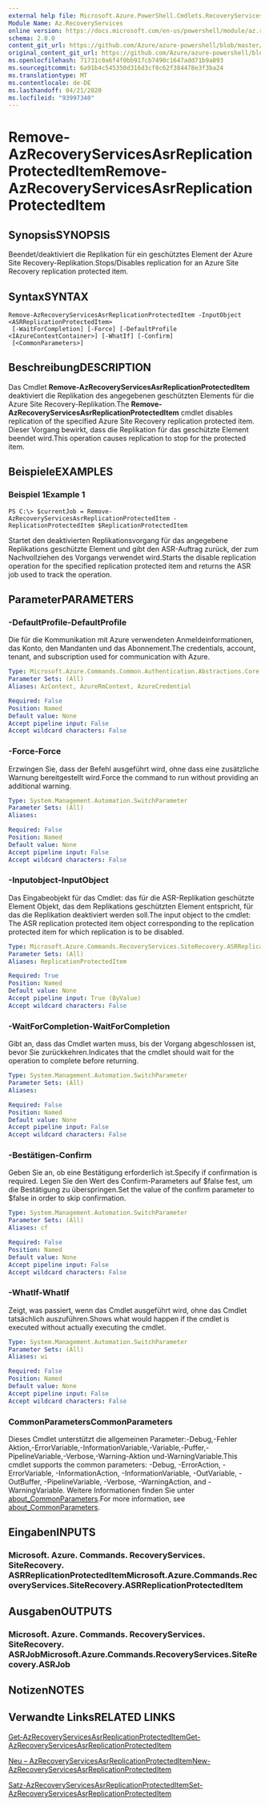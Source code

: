 ```yaml
---
external help file: Microsoft.Azure.PowerShell.Cmdlets.RecoveryServices.SiteRecovery.dll-Help.xml
Module Name: Az.RecoveryServices
online version: https://docs.microsoft.com/en-us/powershell/module/az.recoveryservices/remove-azrecoveryservicesasrreplicationprotecteditem
schema: 2.0.0
content_git_url: https://github.com/Azure/azure-powershell/blob/master/src/RecoveryServices/RecoveryServices/help/Remove-AzRecoveryServicesAsrReplicationProtectedItem.md
original_content_git_url: https://github.com/Azure/azure-powershell/blob/master/src/RecoveryServices/RecoveryServices/help/Remove-AzRecoveryServicesAsrReplicationProtectedItem.md
ms.openlocfilehash: 71731c0a6f4f0bb917cb7490c1647add71b9a893
ms.sourcegitcommit: 6a91b4c545350d316d3cf8c62f384478e3f3ba24
ms.translationtype: MT
ms.contentlocale: de-DE
ms.lasthandoff: 04/21/2020
ms.locfileid: "93997340"
---
```

# <span data-ttu-id="acd0b-101">Remove-AzRecoveryServicesAsrReplicationProtectedItem</span><span class="sxs-lookup"><span data-stu-id="acd0b-101">Remove-AzRecoveryServicesAsrReplicationProtectedItem</span></span>

## <span data-ttu-id="acd0b-102">Synopsis</span><span class="sxs-lookup"><span data-stu-id="acd0b-102">SYNOPSIS</span></span>
<span data-ttu-id="acd0b-103">Beendet/deaktiviert die Replikation für ein geschütztes Element der Azure Site Recovery-Replikation.</span><span class="sxs-lookup"><span data-stu-id="acd0b-103">Stops/Disables replication for an Azure Site Recovery replication protected item.</span></span>

## <span data-ttu-id="acd0b-104">Syntax</span><span class="sxs-lookup"><span data-stu-id="acd0b-104">SYNTAX</span></span>

```
Remove-AzRecoveryServicesAsrReplicationProtectedItem -InputObject <ASRReplicationProtectedItem>
 [-WaitForCompletion] [-Force] [-DefaultProfile <IAzureContextContainer>] [-WhatIf] [-Confirm]
 [<CommonParameters>]
```

## <span data-ttu-id="acd0b-105">Beschreibung</span><span class="sxs-lookup"><span data-stu-id="acd0b-105">DESCRIPTION</span></span>
<span data-ttu-id="acd0b-106">Das Cmdlet **Remove-AzRecoveryServicesAsrReplicationProtectedItem** deaktiviert die Replikation des angegebenen geschützten Elements für die Azure Site Recovery-Replikation.</span><span class="sxs-lookup"><span data-stu-id="acd0b-106">The **Remove-AzRecoveryServicesAsrReplicationProtectedItem** cmdlet disables replication of the specified Azure Site Recovery replication protected item.</span></span>
<span data-ttu-id="acd0b-107">Dieser Vorgang bewirkt, dass die Replikation für das geschützte Element beendet wird.</span><span class="sxs-lookup"><span data-stu-id="acd0b-107">This operation causes replication to stop for the protected item.</span></span>

## <span data-ttu-id="acd0b-108">Beispiele</span><span class="sxs-lookup"><span data-stu-id="acd0b-108">EXAMPLES</span></span>

### <span data-ttu-id="acd0b-109">Beispiel 1</span><span class="sxs-lookup"><span data-stu-id="acd0b-109">Example 1</span></span>
```
PS C:\> $currentJob = Remove-AzRecoveryServicesAsrReplicationProtectedItem -ReplicationProtectedItem $ReplicationProtectedItem
```

<span data-ttu-id="acd0b-110">Startet den deaktivierten Replikationsvorgang für das angegebene Replikations geschützte Element und gibt den ASR-Auftrag zurück, der zum Nachvollziehen des Vorgangs verwendet wird.</span><span class="sxs-lookup"><span data-stu-id="acd0b-110">Starts the disable replication operation for the specified replication protected item and returns the ASR job used to track the operation.</span></span>

## <span data-ttu-id="acd0b-111">Parameter</span><span class="sxs-lookup"><span data-stu-id="acd0b-111">PARAMETERS</span></span>

### <span data-ttu-id="acd0b-112">-DefaultProfile</span><span class="sxs-lookup"><span data-stu-id="acd0b-112">-DefaultProfile</span></span>
<span data-ttu-id="acd0b-113">Die für die Kommunikation mit Azure verwendeten Anmeldeinformationen, das Konto, den Mandanten und das Abonnement.</span><span class="sxs-lookup"><span data-stu-id="acd0b-113">The credentials, account, tenant, and subscription used for communication with Azure.</span></span>


```yaml
Type: Microsoft.Azure.Commands.Common.Authentication.Abstractions.Core.IAzureContextContainer
Parameter Sets: (All)
Aliases: AzContext, AzureRmContext, AzureCredential

Required: False
Position: Named
Default value: None
Accept pipeline input: False
Accept wildcard characters: False
```

### <span data-ttu-id="acd0b-114">-Force</span><span class="sxs-lookup"><span data-stu-id="acd0b-114">-Force</span></span>
<span data-ttu-id="acd0b-115">Erzwingen Sie, dass der Befehl ausgeführt wird, ohne dass eine zusätzliche Warnung bereitgestellt wird.</span><span class="sxs-lookup"><span data-stu-id="acd0b-115">Force the command to run without providing an additional warning.</span></span>

```yaml
Type: System.Management.Automation.SwitchParameter
Parameter Sets: (All)
Aliases:

Required: False
Position: Named
Default value: None
Accept pipeline input: False
Accept wildcard characters: False
```

### <span data-ttu-id="acd0b-116">-Inputobject</span><span class="sxs-lookup"><span data-stu-id="acd0b-116">-InputObject</span></span>
<span data-ttu-id="acd0b-117">Das Eingabeobjekt für das Cmdlet: das für die ASR-Replikation geschützte Element Objekt, das dem Replikations geschützten Element entspricht, für das die Replikation deaktiviert werden soll.</span><span class="sxs-lookup"><span data-stu-id="acd0b-117">The input object to the cmdlet: The ASR replication protected item object corresponding to the replication protected item for which replication is to be disabled.</span></span>

```yaml
Type: Microsoft.Azure.Commands.RecoveryServices.SiteRecovery.ASRReplicationProtectedItem
Parameter Sets: (All)
Aliases: ReplicationProtectedItem

Required: True
Position: Named
Default value: None
Accept pipeline input: True (ByValue)
Accept wildcard characters: False
```

### <span data-ttu-id="acd0b-118">-WaitForCompletion</span><span class="sxs-lookup"><span data-stu-id="acd0b-118">-WaitForCompletion</span></span>
<span data-ttu-id="acd0b-119">Gibt an, dass das Cmdlet warten muss, bis der Vorgang abgeschlossen ist, bevor Sie zurückkehren.</span><span class="sxs-lookup"><span data-stu-id="acd0b-119">Indicates that the cmdlet should wait for the operation to complete before returning.</span></span>

```yaml
Type: System.Management.Automation.SwitchParameter
Parameter Sets: (All)
Aliases:

Required: False
Position: Named
Default value: None
Accept pipeline input: False
Accept wildcard characters: False
```

### <span data-ttu-id="acd0b-120">-Bestätigen</span><span class="sxs-lookup"><span data-stu-id="acd0b-120">-Confirm</span></span>
<span data-ttu-id="acd0b-121">Geben Sie an, ob eine Bestätigung erforderlich ist.</span><span class="sxs-lookup"><span data-stu-id="acd0b-121">Specify if confirmation is required.</span></span> <span data-ttu-id="acd0b-122">Legen Sie den Wert des Confirm-Parameters auf $false fest, um die Bestätigung zu überspringen.</span><span class="sxs-lookup"><span data-stu-id="acd0b-122">Set the value of the confirm parameter to $false in order to skip confirmation.</span></span>

```yaml
Type: System.Management.Automation.SwitchParameter
Parameter Sets: (All)
Aliases: cf

Required: False
Position: Named
Default value: None
Accept pipeline input: False
Accept wildcard characters: False
```

### <span data-ttu-id="acd0b-123">-WhatIf</span><span class="sxs-lookup"><span data-stu-id="acd0b-123">-WhatIf</span></span>
<span data-ttu-id="acd0b-124">Zeigt, was passiert, wenn das Cmdlet ausgeführt wird, ohne das Cmdlet tatsächlich auszuführen.</span><span class="sxs-lookup"><span data-stu-id="acd0b-124">Shows what would happen if the cmdlet is executed without actually executing the cmdlet.</span></span>

```yaml
Type: System.Management.Automation.SwitchParameter
Parameter Sets: (All)
Aliases: wi

Required: False
Position: Named
Default value: None
Accept pipeline input: False
Accept wildcard characters: False
```

### <span data-ttu-id="acd0b-125">CommonParameters</span><span class="sxs-lookup"><span data-stu-id="acd0b-125">CommonParameters</span></span>
<span data-ttu-id="acd0b-126">Dieses Cmdlet unterstützt die allgemeinen Parameter:-Debug,-Fehler Aktion,-ErrorVariable,-InformationVariable,-Variable,-Puffer,-PipelineVariable,-Verbose,-Warning-Aktion und-WarningVariable.</span><span class="sxs-lookup"><span data-stu-id="acd0b-126">This cmdlet supports the common parameters: -Debug, -ErrorAction, -ErrorVariable, -InformationAction, -InformationVariable, -OutVariable, -OutBuffer, -PipelineVariable, -Verbose, -WarningAction, and -WarningVariable.</span></span> <span data-ttu-id="acd0b-127">Weitere Informationen finden Sie unter [about_CommonParameters](http://go.microsoft.com/fwlink/?LinkID=113216).</span><span class="sxs-lookup"><span data-stu-id="acd0b-127">For more information, see [about_CommonParameters](http://go.microsoft.com/fwlink/?LinkID=113216).</span></span>

## <span data-ttu-id="acd0b-128">Eingaben</span><span class="sxs-lookup"><span data-stu-id="acd0b-128">INPUTS</span></span>

### <span data-ttu-id="acd0b-129">Microsoft. Azure. Commands. RecoveryServices. SiteRecovery. ASRReplicationProtectedItem</span><span class="sxs-lookup"><span data-stu-id="acd0b-129">Microsoft.Azure.Commands.RecoveryServices.SiteRecovery.ASRReplicationProtectedItem</span></span>

## <span data-ttu-id="acd0b-130">Ausgaben</span><span class="sxs-lookup"><span data-stu-id="acd0b-130">OUTPUTS</span></span>

### <span data-ttu-id="acd0b-131">Microsoft. Azure. Commands. RecoveryServices. SiteRecovery. ASRJob</span><span class="sxs-lookup"><span data-stu-id="acd0b-131">Microsoft.Azure.Commands.RecoveryServices.SiteRecovery.ASRJob</span></span>

## <span data-ttu-id="acd0b-132">Notizen</span><span class="sxs-lookup"><span data-stu-id="acd0b-132">NOTES</span></span>

## <span data-ttu-id="acd0b-133">Verwandte Links</span><span class="sxs-lookup"><span data-stu-id="acd0b-133">RELATED LINKS</span></span>

[<span data-ttu-id="acd0b-134">Get-AzRecoveryServicesAsrReplicationProtectedItem</span><span class="sxs-lookup"><span data-stu-id="acd0b-134">Get-AzRecoveryServicesAsrReplicationProtectedItem</span></span>](./Get-AzRecoveryServicesAsrReplicationProtectedItem.md)

[<span data-ttu-id="acd0b-135">Neu – AzRecoveryServicesAsrReplicationProtectedItem</span><span class="sxs-lookup"><span data-stu-id="acd0b-135">New-AzRecoveryServicesAsrReplicationProtectedItem</span></span>](./New-AzRecoveryServicesAsrReplicationProtectedItem.md)

[<span data-ttu-id="acd0b-136">Satz-AzRecoveryServicesAsrReplicationProtectedItem</span><span class="sxs-lookup"><span data-stu-id="acd0b-136">Set-AzRecoveryServicesAsrReplicationProtectedItem</span></span>](./Set-AzRecoveryServicesAsrReplicationProtectedItem.md)
